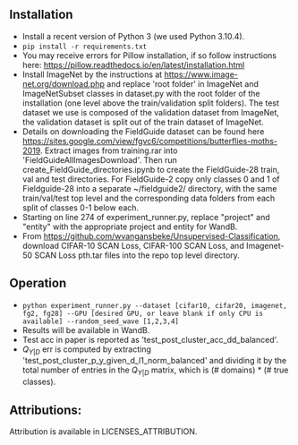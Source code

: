 ## Installation

- Install a recent version of Python 3 (we used Python 3.10.4).
- `pip install -r requirements.txt`
- You may receive errors for Pillow installation, if so follow instructions here: https://pillow.readthedocs.io/en/latest/installation.html
- Install ImageNet by the instructions at https://www.image-net.org/download.php and replace 'root folder' in ImageNet and ImageNetSubset classes in dataset.py with the root folder of the installation (one level above the train/validation split folders). The test dataset we use is composed of the validation dataset from ImageNet, the validation dataset is split out of the train dataset of ImageNet.
- Details on downloading the FieldGuide dataset can be found here https://sites.google.com/view/fgvc6/competitions/butterflies-moths-2019. Extract images from training.rar into 'FieldGuideAllImagesDownload'. Then run create_FieldGuide_directories.ipynb to create the FieldGuide-28 train, val and test directories. For FieldGuide-2 copy only classes 0 and 1 of Fieldguide-28 into a separate ~/fieldguide2/ directory, with the same train/val/test top level and the corresponding data folders from each split of classes 0-1 below each.
- Starting on line 274 of experiment_runner.py, replace "project" and "entity" with the appropriate project and entity for WandB.
- From https://github.com/wvangansbeke/Unsupervised-Classification, download CIFAR-10 SCAN Loss, CIFAR-100 SCAN Loss, and Imagenet-50 SCAN Loss pth.tar files into the repo top level directory.

## Operation

- `python experiment_runner.py --dataset [cifar10, cifar20, imagenet, fg2, fg28] --GPU [desired GPU, or leave blank if only CPU is available] --random_seed_wave [1,2,3,4]`
- Results will be available in WandB.
- Test acc in paper is reported as 'test_post_cluster_acc_dd_balanced'.
- $Q_{Y|D}$ err is computed by extracting 'test_post_cluster_p_y_given_d_l1_norm_balanced' and dividing it by the total number of entries in the $Q_{Y|D}$ matrix, which is (# domains) * (# true classes).


## Attributions:

Attribution is available in LICENSES_ATTRIBUTION.
